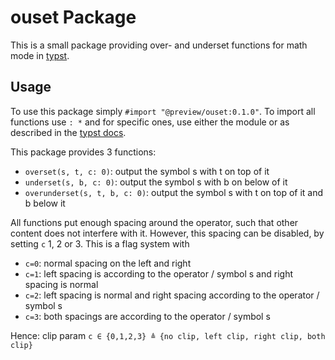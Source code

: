 # ouset Package
This is a small package providing over- and underset functions for math mode in [typst](https://typst.app/).

## Usage
To use this package simply `#import "@preview/ouset:0.1.0"`. To import all functions use `: *` and for specific ones, use either the module or as described in the [typst docs](https://typst.app/docs/reference/scripting#modules).

This package provides 3 functions:
- `overset(s, t, c: 0)`: output the symbol s with t on top of it
- `underset(s, b, c: 0)`: output the symbol s with b on below of it
- `overunderset(s, t, b, c: 0)`: output the symbol s with t on top of it and b below it

All functions put enough spacing around the operator, such that other content does not interfere with it. However, this spacing can be disabled, by setting `c` 1, 2 or 3. This is a flag system with
- `c=0`: normal spacing on the left and right
- `c=1`: left spacing is according to the operator / symbol s and right spacing is normal
- `c=2`: left spacing is normal and right spacing according to the operator / symbol s
- `c=3`: both spacings are according to the operator / symbol s

Hence: clip param `c ∈ {0,1,2,3} ≜ {no clip, left clip, right clip, both clip}`